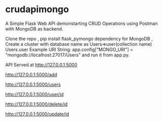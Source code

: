 # crudapimongo
A Simple Flask Web API demonstarting CRUD Operations using Postman with MongoDB as backend.

Clone the repo , pip install flask_pymongo dependency for MongoDB , Create a cluster with database name as Users=>user(collection name) Users.user
Example URI String: app.config["MONGO_URI"] = "mongodb://localhost:27017/Users"
and run it from app.py. 

API Served at http://127.0.0.1:5000

  http://127.0.0.1:5000/add
  
  http://127.0.0.1:5000/users
  
  http://127.0.0.1:5000/user/id
  
  http://127.0.0.1:5000/delete/id
  
  http://127.0.0.1:5000/update/id
  

